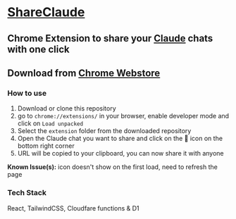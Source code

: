 # [ShareClaude](https://shareclaude.pages.dev)

## Chrome Extension to share your [Claude](https://claude.ai) chats with one click
## Download from [Chrome Webstore](https://chromewebstore.google.com/detail/pcpjdbnjhgofgjgegodlnebdnmiddmaa)
### How to use

1. Download or clone this repository
2. go to `chrome://extensions/` in your browser, enable developer mode and click on `Load unpacked`
3. Select the `extension` folder from the downloaded repository
4. Open the Claude chat you want to share and click on the 🔗 icon on the bottom right corner
5. URL will be copied to your clipboard, you can now share it with anyone

**Known Issue(s):** icon doesn't show on the first load, need to refresh the page

### Tech Stack

React, TailwindCSS, Cloudfare functions & D1
